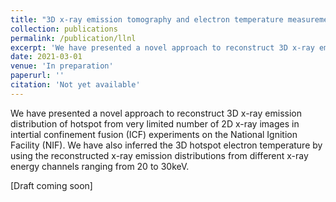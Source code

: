 ```yaml
---
title: "3D x-ray emission tomography and electron temperature measurement of inertial confinement fusion hotspots"
collection: publications
permalink: /publication/llnl
excerpt: 'We have presented a novel approach to reconstruct 3D x-ray emission distribution of hotspot from very limited number of 2D x-ray images in intertial confinement fusion (ICF) experiments on the National Ignition Facility (NIF). We have also inferred the 3D hotspot electron temperature by using the reconstructed x-ray emission distributions from different x-ray energy channels ranging from 20 to 30keV.'
date: 2021-03-01
venue: 'In preparation'
paperurl: ''
citation: 'Not yet available'
---
```

We have presented a novel approach to reconstruct 3D x-ray emission distribution of hotspot from very limited number of 2D x-ray images in intertial confinement fusion (ICF) experiments on the National Ignition Facility (NIF). We have also inferred the 3D hotspot electron temperature by using the reconstructed x-ray emission distributions from different x-ray energy channels ranging from 20 to 30keV.

[Draft coming soon]
